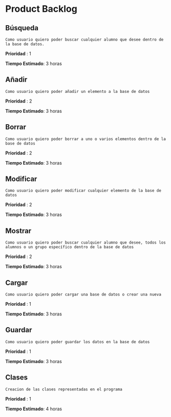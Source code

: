 # Product Backlog

## Búsqueda

`Como usuario quiero poder buscar cualquier alumno que desee dentro de la base de datos.`

**Prioridad** : 1

**Tiempo Estimado**: 3 horas



## Añadir

`Como usuario quiero poder añadir un elemento a la base de datos`

**Prioridad** : 2

**Tiempo Estimado**: 3 horas



## Borrar

`Como usuario quiero poder borrar a uno o varios elementos dentro de la base de datos`

**Prioridad** : 2

**Tiempo Estimado**: 3 horas



## Modificar

`Como usuario quiero poder modificar cualquier elemento de la base de datos`

**Prioridad** : 2

**Tiempo Estimado**: 3 horas



## Mostrar

`Como usuario quiero poder buscar cualquier alumno que desee, todos los alumnos o un grupo específico dentro de la base de datos`

**Prioridad** : 2

**Tiempo Estimado**: 3 horas



## Cargar

`Como usuario quiero poder cargar una base de datos o crear una nueva`

**Prioridad** : 1

**Tiempo Estimado**: 3 horas



## Guardar

`Como usuario quiero poder guardar los datos en la base de datos`

**Prioridad** : 1

**Tiempo Estimado**: 3 horas



## Clases

`Creacion de las clases representadas en el programa`

**Prioridad** : 1

**Tiempo Estimado**: 4 horas
